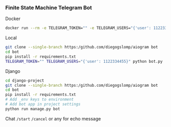 ### Finite State Machine Telegram Bot

Docker
````sh
docker run --rm -e TELEGRAM_TOKEN="" -e TELEGRAM_USERS="{'user': 1122334455}" diegogslomp/aiogram
````
Local
```sh
git clone --single-branch https:/github.com/diegogslomp/aiogram bot
cd bot
pip install -r requirements.txt
TELEGRAM_TOKEN="" TELEGRAM_USERS="{'user': 1122334455}" python bot.py
```

Django
```sh
cd django-project
git clone --single-branch https:/github.com/diegogslomp/aiogram bot
cd bot
pip install -r requirements.txt
# Add _env keys to environment
# Add bot app in project settings
python run manage.py bot
```
Chat `/start` `/cancel` or any for echo message

